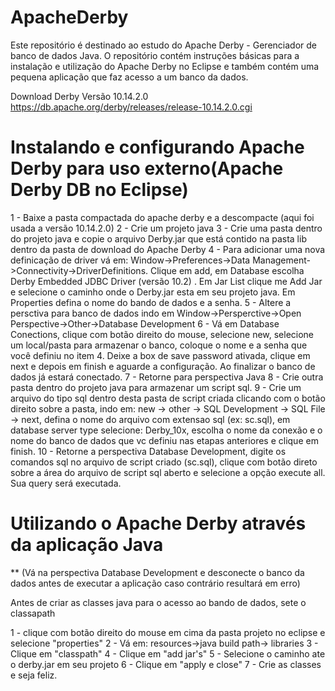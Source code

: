 # ApacheDerby
Este repositório é destinado ao estudo do Apache Derby - Gerenciador de banco de dados Java. O repositório contém instruções básicas para a instalação e utilização do Apache Derby no Eclipse e também contém uma pequena aplicação que faz acesso a um banco da dados.

Download Derby Versão 10.14.2.0
https://db.apache.org/derby/releases/release-10.14.2.0.cgi

# Instalando e configurando Apache Derby para uso externo(Apache Derby DB no Eclipse)

1 - Baixe a pasta compactada do apache derby e a descompacte (aqui foi usada a versão 10.14.2.0)
2 - Crie um projeto java
3 - Crie uma pasta dentro do projeto java e copie o arquivo Derby.jar que está contido na pasta lib dentro da pasta de download do Apache Derby
4 - Para adicionar uma nova definicação de driver vá em: Window->Preferences->Data Management->Connectivity->DriverDefinitions. Clique em add, 
em Database escolha Derby Embedded JDBC Driver (versão 10.2) .  Em Jar List clique me Add Jar e selecione o caminho onde o Derby.jar esta em seu projeto java. Em Properties defina o nome do bando de dados e a senha.
5 - Altere a persctiva para banco de dados indo em Window->Persperctive->Open Perspective->Other->Database Development
6 - Vá em Database Conections, clique com botão direito do mouse, selecione new, selecione um local/pasta para armazenar o banco, coloque o nome e a senha que você definiu no item 4. Deixe a box de save password ativada, clique em next e depois em finish e aguarde a configuração. Ao finalizar o banco de dados já estará conectado.
7 - Retorne para perspectiva Java
8 - Crie outra pasta dentro do projeto java para armazenar um script sql.
9 - Crie um arquivo do tipo sql dentro desta pasta de script criada clicando com o botão direito sobre a pasta, indo em: new -> other -> SQL Development -> SQL File -> next, defina o nome do arquivo com extensao sql (ex: sc.sql), em database server type selecione: Derby_10x, escolha o nome da conexão e o nome do banco de dados que vc definiu nas etapas anteriores e clique em finish.
10 - Retorne a perspectiva Database Development, digite os comandos sql no arquivo de script criado (sc.sql), clique com botão direto sobre a área do arquivo de script sql aberto e selecione a opção execute all. Sua query será executada.

# Utilizando o Apache Derby através da aplicação Java

** (Vá na perspectiva Database Development e desconecte o banco da dados antes de executar a aplicação caso contrário resultará em erro)

Antes de criar as classes java para o acesso ao bando de dados, sete o classapath

1 - clique com botão direito do mouse em cima da pasta projeto no eclipse e selecione "properties" 
2 - Vá em: resources->java build path-> libraries
3 - Clique em "classpath"
4 - Clique em "add jar's"
5 - Selecione o caminho ate o derby.jar em seu projeto
6 - Clique em "apply e close"
7 - Crie as classes e seja feliz.
